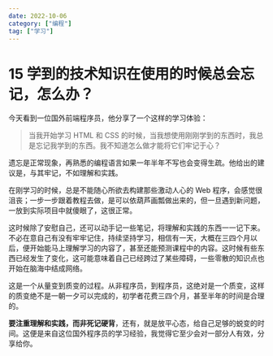 ```yaml
---
date: 2022-10-06
category: ["编程"] 
tag: ["学习"]
---
```


# 15 学到的技术知识在使用的时候总会忘记，怎么办？

今天看到一位国外前端程序员，他分享了一个这样的学习体验：

> 当我开始学习 HTML 和 CSS 的时候，当我想使用刚刚学到的东西时，我总是忘记我学到的东西。我不知道怎么做才能将它们牢记于心？

遗忘是正常现象，再熟悉的编程语言如果一年半年不写也会变得生疏。他给出的建议是，与其牢记，不如理解和实践。

在刚学习的时候，总是不能随心所欲去构建那些激动人心的 Web 程序，会感觉很沮丧；一步一步跟着教程去做，是可以依葫芦画瓢做出来的，但一旦遇到新问题，一放到实际项目中就傻眼了，这很正常。

这时候除了安慰自己，还可以动手记一些笔记，将理解和实践的东西一一记下来。不必在意自己有没有牢牢记住，持续坚持学习，相信有一天，大概在三四个月以后，便开始能马上理解学习的内容了，甚至还能预测课程中的内容。这时候有些东西已经发生了变化，这可能意味着自己已经跨过了某些障碍，一些零散的知识点也开始在脑海中结成网络。

这是一个从量变到质变的过程。从非程序员，到程序员，这绝对是一个质变，这样的质变绝不是一朝一夕可以完成的，初学者花费三四个月，甚至半年的时间是合理的。

**要注重理解和实践，而非死记硬背**，还有，就是放平心态，给自己足够的蜕变的时间。这便是来自这位国外程序员的学习经验，我觉得它至少会对一部分人有效，分享给你。
